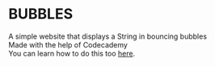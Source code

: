 # BUBBLES
A simple website that displays a String in bouncing bubbles
<br />
Made with the help of Codecademy
<br />
You can learn how to do this too <a href="//www.codecademy.com/ru/courses/animate-your-name">here</a>.
